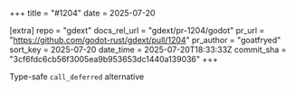 +++
title = "#1204"
date = 2025-07-20

[extra]
repo = "gdext"
docs_rel_url = "gdext/pr-1204/godot"
pr_url = "https://github.com/godot-rust/gdext/pull/1204"
pr_author = "goatfryed"
sort_key = 2025-07-20
date_time = 2025-07-20T18:33:33Z
commit_sha = "3cf6fdc6cb56f3005ea9b953653dc1440a139036"
+++

Type-safe `call_deferred` alternative
